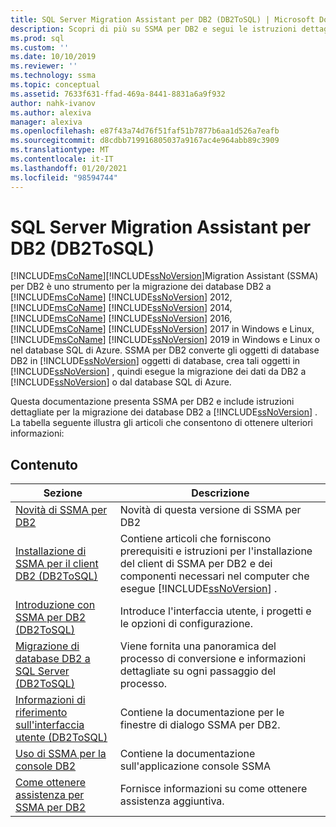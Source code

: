```yaml
---
title: SQL Server Migration Assistant per DB2 (DB2ToSQL) | Microsoft Docs
description: Scopri di più su SSMA per DB2 e segui le istruzioni dettagliate per la migrazione di database DB2 a SQL Server o al database SQL di Azure.
ms.prod: sql
ms.custom: ''
ms.date: 10/10/2019
ms.reviewer: ''
ms.technology: ssma
ms.topic: conceptual
ms.assetid: 7633f631-ffad-469a-8441-8831a6a9f932
author: nahk-ivanov
ms.author: alexiva
manager: alexiva
ms.openlocfilehash: e87f43a74d76f51faf51b7877b6aa1d526a7eafb
ms.sourcegitcommit: d8cdbb719916805037a9167ac4e964abb89c3909
ms.translationtype: MT
ms.contentlocale: it-IT
ms.lasthandoff: 01/20/2021
ms.locfileid: "98594744"
---
```

# <a name="sql-server-migration-assistant-for-db2-db2tosql"></a>SQL Server Migration Assistant per DB2 (DB2ToSQL)
[!INCLUDE[msCoName](../../includes/msconame_md.md)][!INCLUDE[ssNoVersion](../../includes/ssnoversion-md.md)]Migration Assistant (SSMA) per DB2 è uno strumento per la migrazione dei database DB2 a [!INCLUDE[msCoName](../../includes/msconame_md.md)] [!INCLUDE[ssNoVersion](../../includes/ssnoversion-md.md)] 2012, [!INCLUDE[msCoName](../../includes/msconame_md.md)] [!INCLUDE[ssNoVersion](../../includes/ssnoversion-md.md)] 2014, [!INCLUDE[msCoName](../../includes/msconame_md.md)] [!INCLUDE[ssNoVersion](../../includes/ssnoversion-md.md)] 2016, [!INCLUDE[msCoName](../../includes/msconame_md.md)] [!INCLUDE[ssNoVersion](../../includes/ssnoversion-md.md)] 2017 in Windows e Linux, [!INCLUDE[msCoName](../../includes/msconame_md.md)] [!INCLUDE[ssNoVersion](../../includes/ssnoversion-md.md)] 2019 in Windows e Linux o nel database SQL di Azure. SSMA per DB2 converte gli oggetti di database DB2 in [!INCLUDE[ssNoVersion](../../includes/ssnoversion-md.md)] oggetti di database, crea tali oggetti in [!INCLUDE[ssNoVersion](../../includes/ssnoversion-md.md)] , quindi esegue la migrazione dei dati da DB2 a [!INCLUDE[ssNoVersion](../../includes/ssnoversion-md.md)] o dal database SQL di Azure.  
  
Questa documentazione presenta SSMA per DB2 e include istruzioni dettagliate per la migrazione dei database DB2 a [!INCLUDE[ssNoVersion](../../includes/ssnoversion-md.md)] . La tabella seguente illustra gli articoli che consentono di ottenere ulteriori informazioni:  
  
## <a name="contents"></a>Contenuto  
  
|Sezione|Descrizione|  
|-----------|---------------|
|[Novità di SSMA per DB2](./what-s-new-in-ssma-for-db2-db2tosql.md)|Novità di questa versione di SSMA per DB2|  
|[Installazione di SSMA per il client DB2 &#40;DB2ToSQL&#41;](../../ssma/db2/installing-ssma-for-db2-client-db2tosql.md)|Contiene articoli che forniscono prerequisiti e istruzioni per l'installazione del client di SSMA per DB2 e dei componenti necessari nel computer che esegue [!INCLUDE[ssNoVersion](../../includes/ssnoversion-md.md)] .|  
|[Introduzione con SSMA per DB2 &#40;DB2ToSQL&#41;](../../ssma/db2/getting-started-with-ssma-for-db2-db2tosql.md)|Introduce l'interfaccia utente, i progetti e le opzioni di configurazione.|  
|[Migrazione di database DB2 a SQL Server &#40;DB2ToSQL&#41;](../../ssma/db2/migrating-db2-databases-to-sql-server-db2tosql.md)|Viene fornita una panoramica del processo di conversione e informazioni dettagliate su ogni passaggio del processo.|  
|[Informazioni di riferimento sull'interfaccia utente &#40;DB2ToSQL&#41;](../../ssma/db2/user-interface-reference-db2tosql.md)|Contiene la documentazione per le finestre di dialogo SSMA per DB2.|  
|[Uso di SSMA per la console DB2](./working-with-ssma-for-oracle-console-db2tosql.md)|Contiene la documentazione sull'applicazione console SSMA|  
|[Come ottenere assistenza per SSMA per DB2](../sql-server-migration-assistant.md)|Fornisce informazioni su come ottenere assistenza aggiuntiva.|